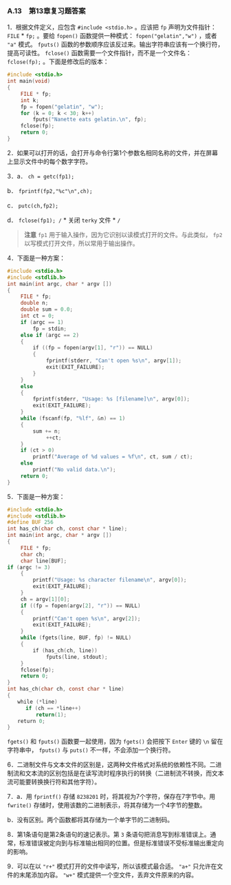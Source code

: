 ### A.13　第13章复习题答案

1．根据文件定义，应包含 `#include <stdio.h>` 。应该把 `fp` 声明为文件指针： `FILE`  * `fp;` 。要给 `fopen()` 函数提供一种模式： `fopen("gelatin","w")` ，或者 `"a"` 模式。 `fputs()` 函数的参数顺序应该反过来。输出字符串应该有一个换行符，提高可读性。 `fclose()` 函数需要一个文件指针，而不是一个文件名： `fclose(fp);` 。下面是修改后的版本：

```c
#include <stdio.h>
int main(void)
{
　　 FILE * fp;
　　 int k;
　　 fp = fopen("gelatin", "w");
　　 for (k = 0; k < 30; k++)
　　　　　fputs("Nanette eats gelatin.\n", fp);
　　 fclose(fp);
　　 return 0;
}
```

2．如果可以打开的话，会打开与命令行第1个参数名相同名称的文件，并在屏幕上显示文件中的每个数字字符。

3．a． `ch = getc(fp1);`

b． `fprintf(fp2,"%c"\n",ch);`

c． `putc(ch,fp2);`

d． `fclose(fp1); /` * 关闭 `terky` 文件 * `/`

> **注意**
> `fp1` 用于输入操作，因为它识别以读模式打开的文件。与此类似， `fp2` 以写模式打开文件，所以常用于输出操作。

4．下面是一种方案：

```c
#include <stdio.h>
#include <stdlib.h>
int main(int argc, char * argv [])
{
　　 FILE * fp;
　　 double n;
　　 double sum = 0.0;
　　 int ct = 0;
　　 if (argc == 1)
　　　　　fp = stdin;
　　 else if (argc == 2)
　　 {
　　　　　if ((fp = fopen(argv[1], "r")) == NULL)
　　　　　{
　　　　　　　 fprintf(stderr, "Can't open %s\n", argv[1]);
　　　　　　　 exit(EXIT_FAILURE);
　　　　　}
　　 }
　　 else
　　 {
　　　　　fprintf(stderr, "Usage: %s [filename]\n", argv[0]);
　　　　　exit(EXIT_FAILURE);
　　 }
　　 while (fscanf(fp, "%lf", &n) == 1)
　　 {
　　　　　sum += n;
　　　　　　　 ++ct;
　　 }
　　 if (ct > 0)
　　　　　printf("Average of %d values = %f\n", ct, sum / ct);
　　 else
　　　　　printf("No valid data.\n");
　　 return 0;
}
```

5．下面是一种方案：

```c
#include <stdio.h>
#include <stdlib.h>
#define BUF 256
int has_ch(char ch, const char * line);
int main(int argc, char * argv [])
{
　　 FILE * fp;
　　 char ch;
　　 char line[BUF];
if (argc != 3)
　　 {
　　　　　printf("Usage: %s character filename\n", argv[0]);
　　　　　exit(EXIT_FAILURE);
　　 }
　　 ch = argv[1][0];
　　 if ((fp = fopen(argv[2], "r")) == NULL)
　　 {
　　　　　printf("Can't open %s\n", argv[2]);
　　　　　exit(EXIT_FAILURE);
　　 }
　　 while (fgets(line, BUF, fp) != NULL)
　　 {
　　　　　if (has_ch(ch, line))
　　　　　　　 fputs(line, stdout);
　　 }
　　 fclose(fp);
　　 return 0;
}
int has_ch(char ch, const char * line)
{
　　while (*line)
　　　 if (ch == *line++)
　　　　　 return(1);
　　return 0;
}
```

`fgets()` 和 `fputs()` 函数要一起使用，因为 `fgets()` 会把按下 `Enter` 键的 `\n` 留在字符串中， `fputs()` 与 `puts()` 不一样，不会添加一个换行符。

6．二进制文件与文本文件的区别是，这两种文件格式对系统的依赖性不同。二进制流和文本流的区别包括是在读写流时程序执行的转换（二进制流不转换，而文本流可能要转换换行符和其他字符）。

7．a．用 `fprintf()` 存储 `8238201` 时，将其视为7个字符，保存在7字节中。用 `fwrite()` 存储时，使用该数的二进制表示，将其存储为一个4字节的整数。

b．没有区别。两个函数都将其存储为一个单字节的二进制码。

8．第1条语句是第2条语句的速记表示。第 `3` 条语句把消息写到标准错误上。通常，标准错误被定向到与标准输出相同的位置。但是标准错误不受标准输出重定向的影响。

9．可以在以 `"r+"` 模式打开的文件中读写，所以该模式最合适。 `"a+"` 只允许在文件的末尾添加内容。 `"w+"` 模式提供一个空文件，丢弃文件原来的内容。

